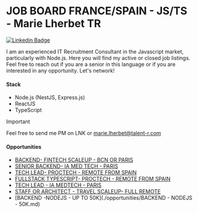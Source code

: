 # JOB BOARD FRANCE/SPAIN - JS/TS - Marie Lherbet TR

[![Linkedin Badge](https://img.shields.io/badge/-Marie%20Lherbet-blue?style=flat&logo=Linkedin&logoColor=white&link=https://www.linkedin.com/in/marie-lherbet-273b9321b/)](https://www.linkedin.com/in/marie-lherbet-273b9321b/)

I am an experienced IT Recruitment Consultant in the Javascript market, particularly with Node.js. Here you will find my active or closed job listings. Feel free to reach out if you are a senior in this language or if you are interested in any opportunity. Let's network!



#### Stack
- Node.js (NestJS, Express.js)
- ReactJS
- TypeScript

> [!IMPORTANT]  
> Feel free to send me PM on LNK or [marie.lherbet@talent-r.com](marie.lherbet@talent-r.com)

#### Opportunities

- [BACKEND- FINTECH SCALEUP - BCN OR PARIS](./opportunities/BACKEND-%20FINTECH%20SCALEUP%20-%20BCN%20OR%20PARIS.md)
- [SENIOR BACKEND- IA MED TECH - PARIS](./opportunities/SENIOR%20BACKEND-%20IA%20MED%20TECH%20-%20PARIS.md)
- [TECH LEAD- PROCTECH - REMOTE FROM SPAIN](./opportunities/SENIOR%20FULLSTACK-%20PROCTECH%20-%20BARCELONE.md)
- [FULLSTACK TYPESCRIPT- PROCTECH - REMOTE FROM SPAIN](./opportunities/SENIOR%20FULLSTACK-%20PROCTECH%20-%20BARCELONE.md)
- [TECH LEAD - IA MEDTECH - PARIS](./opportunities/STAFF%20ENGINEER%20-%20IA%20MEDTECH%20-%20PARIS.md)
- [STAFF OR ARCHITECT - TRAVEL SCALEUP- FULL REMOTE](./opportunities/TECH%20LEAD%20-%20TRAVEL%20SCALEUP-%20FULL%20REMOTE.md)
- [BACKEND -NODEJS - UP TO 50K](./opportunities/BACKEND - NODEJS - 50K.md)
  
